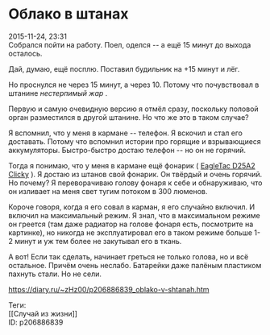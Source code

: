 Облако в штанах
================

   
 2015-11-24, 23:31   
  Собрался пойти на работу. Поел, оделся -- а ещё 15 минут до выхода осталось.   
   
 Дай, думаю, ещё посплю. Поставил будильник на +15 минут и лёг.   
   
 Но проснулся не через 15 минут, а через 10. Потому что почувствовал в штанине  *нестерпимый жар*  .   
   
 Первую и самую очевидную версию я отмёл сразу, поскольку половой орган разместился в другой штанине. Но что же это в таком случае?   
   
 Я вспомнил, что у меня в кармане -- телефон. Я вскочил и стал его доставать. Потому что вспомнил истории про горящие и взрывающиеся аккумуляторы. Быстро-быстро достаю телефон -- но он не горячий.   
   
 Тогда я понимаю, что у меня в кармане ещё фонарик (  [EagleTac D25A2 Clicky](pics/features_kur.png)  ). Я достаю из штанов свой фонарик. Он твёрдый и очень горячий. Но почему? Я переворачиваю голову фонаря к себе и обнаруживаю, что он изливает на меня свет тугим потоком в 300 люменов.   
   
 Короче говоря, когда я его совал в карман, я его случайно включил. И включил на максимальный режим. Я знал, что в максимальном режиме он греется (там даже радиатор на голове фонаря есть, посмотрите на картинке), но никогда не эксплуатировал его в таком режиме больше 1-2 минут и уж тем более не закутывал его в ткань.   
   
 А вот! Если так сделать, начинает греться не только голова, но и всё остальное. Причём очень неслабо. Батарейки даже палёным пластиком пахнуть стали. Но не сели.   
    
 <https://diary.ru/~zHz00/p206886839_oblako-v-shtanah.htm>   
   
 Теги:   
 [[Случай из жизни]]   
 ID: p206886839